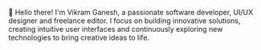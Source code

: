 👋 Hello there! I'm Vikram Ganesh, a passionate software developer, UI/UX designer and freelance editor. I focus on building innovative solutions, creating intuitive user interfaces and continuously exploring new technologies to bring creative ideas to life.
<!--
**VikramGanesh06/VikramGanesh06** is a ✨ _special_ ✨ repository because its `README.md` (this file) appears on your GitHub profile.
👋 Hello there! I'm Vikram Ganesh a passionate software developer with a knack for building innovative solutions. I specialize in [your primary skills/technologies], and I'm always eager to learn and explore new technologies.
Here are some ideas to get you started:

- 🔭 I’m currently working on ...
- 🌱 I’m currently learning ...
- 👯 I’m looking to collaborate on ...
- 🤔 I’m looking for help with ...
- 💬 Ask me about ...
- 📫 How to reach me: ...
- 😄 Pronouns: ...
- ⚡ Fun fact: ...
-->
